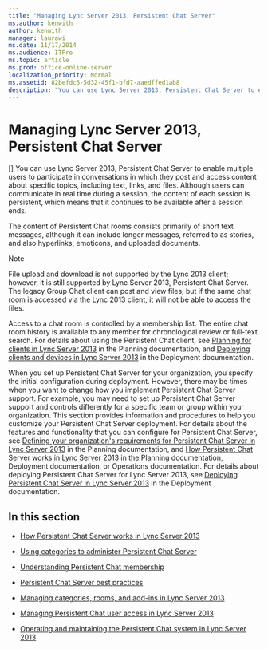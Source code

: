 ```yaml
---
title: "Managing Lync Server 2013, Persistent Chat Server"
ms.author: kenwith
author: kenwith
manager: laurawi
ms.date: 11/17/2014
ms.audience: ITPro
ms.topic: article
ms.prod: office-online-server
localization_priority: Normal
ms.assetid: 82befdc6-5d32-45f1-bfd7-aaedffed1ab8
description: "You can use Lync Server 2013, Persistent Chat Server to enable multiple users to participate in conversations in which they post and access content about specific topics, including text, links, and files. Although users can communicate in real time during a session, the content of each session is persistent, which means that it continues to be available after a session ends."
---
```


# Managing Lync Server 2013, Persistent Chat Server
[]
You can use Lync Server 2013, Persistent Chat Server to enable multiple users to participate in conversations in which they post and access content about specific topics, including text, links, and files. Although users can communicate in real time during a session, the content of each session is persistent, which means that it continues to be available after a session ends.
  
The content of Persistent Chat rooms consists primarily of short text messages, although it can include longer messages, referred to as stories, and also hyperlinks, emoticons, and uploaded documents.
  
> [!NOTE]
> File upload and download is not supported by the Lync 2013 client; however, it is still supported by Lync Server 2013, Persistent Chat Server. The legacy Group Chat client can post and view files, but if the same chat room is accessed via the Lync 2013 client, it will not be able to access the files. 
  
Access to a chat room is controlled by a membership list. The entire chat room history is available to any member for chronological review or full-text search. For details about using the Persistent Chat client, see [Planning for clients in Lync Server 2013](planning-for-clients.md) in the Planning documentation, and [Deploying clients and devices in Lync Server 2013](deploying-clients-and-devices.md) in the Deployment documentation. 
  
When you set up Persistent Chat Server for your organization, you specify the initial configuration during deployment. However, there may be times when you want to change how you implement Persistent Chat Server support. For example, you may need to set up Persistent Chat Server support and controls differently for a specific team or group within your organization. This section provides information and procedures to help you customize your Persistent Chat Server deployment. For details about the features and functionality that you can configure for Persistent Chat Server, see [Defining your organization's requirements for Persistent Chat Server in Lync Server 2013](defining-your-organization-s-requirements-for-persistent-chat-server.md) in the Planning documentation, and [How Persistent Chat Server works in Lync Server 2013](how-persistent-chat-server-works.md) in the Planning documentation, Deployment documentation, or Operations documentation. For details about deploying Persistent Chat Server for Lync Server 2013, see [Deploying Persistent Chat Server in Lync Server 2013](deploying-persistent-chat-server.md) in the Deployment documentation. 
  
## In this section

- [How Persistent Chat Server works in Lync Server 2013](how-persistent-chat-server-works.md)
    
- [Using categories to administer Persistent Chat Server](using-categories-to-administer-persistent-chat-server.md)
    
- [Understanding Persistent Chat membership](understanding-persistent-chat-membership.md)
    
- [Persistent Chat Server best practices](persistent-chat-server-best-practices.md)
    
- [Managing categories, rooms, and add-ins in Lync Server 2013](managing-categories-rooms-and-add-ins.md)
    
- [Managing Persistent Chat user access in Lync Server 2013](managing-persistent-chat-user-access.md)
    
- [Operating and maintaining the Persistent Chat system in Lync Server 2013](operating-and-maintaining-the-persistent-chat-system.md)
    

